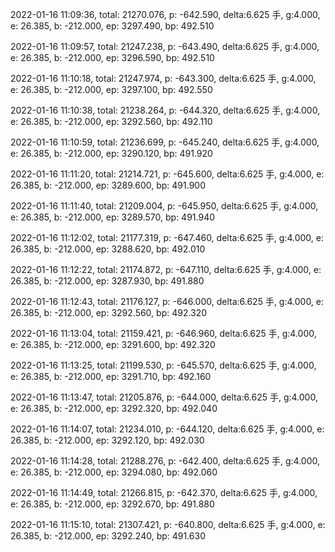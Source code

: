 2022-01-16 11:09:36, total: 21270.076, p: -642.590, delta:6.625 手, g:4.000, e: 26.385, b: -212.000, ep: 3297.490, bp: 492.510

2022-01-16 11:09:57, total: 21247.238, p: -643.490, delta:6.625 手, g:4.000, e: 26.385, b: -212.000, ep: 3296.590, bp: 492.510

2022-01-16 11:10:18, total: 21247.974, p: -643.300, delta:6.625 手, g:4.000, e: 26.385, b: -212.000, ep: 3297.100, bp: 492.550

2022-01-16 11:10:38, total: 21238.264, p: -644.320, delta:6.625 手, g:4.000, e: 26.385, b: -212.000, ep: 3292.560, bp: 492.110

2022-01-16 11:10:59, total: 21236.699, p: -645.240, delta:6.625 手, g:4.000, e: 26.385, b: -212.000, ep: 3290.120, bp: 491.920

2022-01-16 11:11:20, total: 21214.721, p: -645.600, delta:6.625 手, g:4.000, e: 26.385, b: -212.000, ep: 3289.600, bp: 491.900

2022-01-16 11:11:40, total: 21209.004, p: -645.950, delta:6.625 手, g:4.000, e: 26.385, b: -212.000, ep: 3289.570, bp: 491.940

2022-01-16 11:12:02, total: 21177.319, p: -647.460, delta:6.625 手, g:4.000, e: 26.385, b: -212.000, ep: 3288.620, bp: 492.010

2022-01-16 11:12:22, total: 21174.872, p: -647.110, delta:6.625 手, g:4.000, e: 26.385, b: -212.000, ep: 3287.930, bp: 491.880

2022-01-16 11:12:43, total: 21176.127, p: -646.000, delta:6.625 手, g:4.000, e: 26.385, b: -212.000, ep: 3292.560, bp: 492.320

2022-01-16 11:13:04, total: 21159.421, p: -646.960, delta:6.625 手, g:4.000, e: 26.385, b: -212.000, ep: 3291.600, bp: 492.320

2022-01-16 11:13:25, total: 21199.530, p: -645.570, delta:6.625 手, g:4.000, e: 26.385, b: -212.000, ep: 3291.710, bp: 492.160

2022-01-16 11:13:47, total: 21205.876, p: -644.000, delta:6.625 手, g:4.000, e: 26.385, b: -212.000, ep: 3292.320, bp: 492.040

2022-01-16 11:14:07, total: 21234.010, p: -644.120, delta:6.625 手, g:4.000, e: 26.385, b: -212.000, ep: 3292.120, bp: 492.030

2022-01-16 11:14:28, total: 21288.276, p: -642.400, delta:6.625 手, g:4.000, e: 26.385, b: -212.000, ep: 3294.080, bp: 492.060

2022-01-16 11:14:49, total: 21266.815, p: -642.370, delta:6.625 手, g:4.000, e: 26.385, b: -212.000, ep: 3292.670, bp: 491.880

2022-01-16 11:15:10, total: 21307.421, p: -640.800, delta:6.625 手, g:4.000, e: 26.385, b: -212.000, ep: 3292.240, bp: 491.630